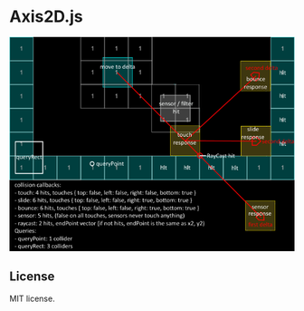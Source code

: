# Axis2D.js

![collisions/queries](https://raw.githubusercontent.com/einarkristjan/Axis2D.js/dev/img/collisions-queries.png)

## License

MIT license.
